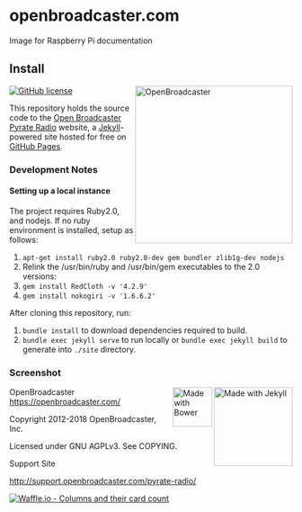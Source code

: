 # openbroadcaster.com

Image for Raspberry Pi documentation





## Install

[![GitHub license](https://img.shields.io/github/license/openbroadcaster/openbroadcaster.github.io.svg?style=flat-square)](https://github.com/openbroadcaster/openbroadcaster.github.io/blob/master/LICENSE)
<img src="img/FOC.png" alt="OpenBroadcaster" width="280" align="right">

This repository holds the source code to the [Open Broadcaster Pyrate Radio](http://support.openbroadcaster.com/pyrate-radio/) website, a [Jekyll](http://jekyllrb.com/)-powered site hosted for free on [GitHub Pages](https://pages.github.com/).

### Development Notes

#### Setting up a local instance
The project requires Ruby2.0, and nodejs. If no ruby environment is installed, setup as follows:

1. `apt-get install ruby2.0 ruby2.0-dev gem bundler zlib1g-dev nodejs`
2. Relink the /usr/bin/ruby and /usr/bin/gem executables to the 2.0 versions:
3. `gem install RedCloth -v '4.2.9'`
4. `gem install nokogiri -v '1.6.6.2'`


After cloning this repository, run:

1. `bundle install` to download dependencies required to build.
2. `bundle exec jekyll serve` to run locally or `bundle exec jekyll build` to generate into `./site` directory.

### Screenshot

<img src="https://cdn.rawgit.com/jekyll/brand/master/jekyll-logo-light-transparent.png" alt="Made with Jekyll" width="140" align="right" /> <img src="http://bower.io/img/bower-logo.svg" alt="Made with Bower" height="70" align="right">

OpenBroadcaster 
https://openbroadcaster.com/

Copyright 2012-2018 OpenBroadcaster, Inc.

Licensed under GNU AGPLv3. See COPYING.

Support Site

http://support.openbroadcaster.com/pyrate-radio/


[![Waffle.io - Columns and their card count](https://badge.waffle.io/openbroadcaster/pyrate-radio.svg?columns=all)](https://waffle.io/openbroadcaster/pyrate-radio)

